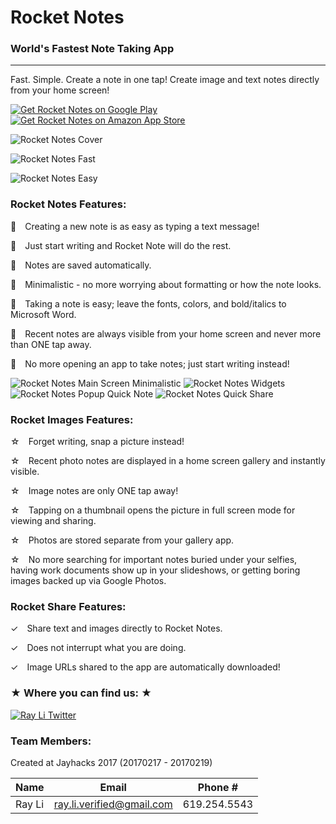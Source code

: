 # Rocket Notes
### World's Fastest Note Taking App
---
Fast. Simple. Create a note in one tap! Create image and text notes directly from your home screen! 

<a href="https://play.google.com/store/apps/details?id=stream.rocketnotes">
  <img alt="Get Rocket Notes on Google Play"
       src="https://developer.android.com/images/brand/en_generic_rgb_wo_60.png" />
</a>
<a href="https://www.amazon.com/Rocket-Notes-Worlds-Fastest-Taking/dp/B072P6HN1F/ref=sr_1_1?s=mobile-apps&ie=UTF8&qid=1494869116&sr=1-1&keywords=rocket+notes">
  <img alt="Get Rocket Notes on Amazon App Store"
       src="http://www.wylieisd.net/cms/lib09/TX01918453/Centricity/Domain/589/AmazonAppStoreLogo.gif" />
</a>

![Rocket Notes Cover](https://lh3.googleusercontent.com/s1IcJ6DUCPUgl2ZxGLqld8ROsARVBPDemnsfcfda0vJ8SQsoAOmbinTCcqpFfc48IA=h480-rw)

![Rocket Notes Fast](https://lh3.googleusercontent.com/_SpL_DjZHAsBtBxm_lYqdFedEEyXuqyQiWT2ldd_a2Nx1AVnJxH1zQLQrfz8XmupSZo=h480-rw)

![Rocket Notes Easy](https://lh3.googleusercontent.com/mrBBUPnrSu3Wv9bhTQ7iJkDUhSEf-YduvSgeserLPBSJWmmEtFfzKryJjMnfi99JmRI=h480-rw)

### Rocket Notes Features:

🚀 Creating a new note is as easy as typing a text message! 

🚀 Just start writing and Rocket Note will do the rest. 

🚀 Notes are saved automatically.

🚀 Minimalistic - no more worrying about formatting or how the note looks. 

🚀 Taking a note is easy; leave the fonts, colors, and bold/italics to Microsoft Word.

🚀 Recent notes are always visible from your home screen and never more than ONE tap away.

🚀 No more opening an app to take notes; just start writing instead!

![Rocket Notes Main Screen Minimalistic](https://lh3.googleusercontent.com/sE9OEdjOIdW_bnUMzpLVaVW9Tj7_azIfCxybWhFA4emfB-x2O7Bp2Ktt_nZfkUvrmwNp=h560-rw)
![Rocket Notes Widgets](https://lh3.googleusercontent.com/BmJRzS6kcmDVYN_UiPUNPIM0PHaakt-T4y2tJ1rgDLfZITlqtRs8ddwoQqRSyBvvgYUg=h560-rw)
![Rocket Notes Popup Quick Note](https://lh3.googleusercontent.com/q_2iVBT-Grq6J_MO0jC4evd0NfoGaDxLhNgZRv0nZJBlbQFLOrQWW2H2CDf5MKVCjCQ=h560-rw)
![Rocket Notes Quick Share](https://lh3.googleusercontent.com/rN8xfT9QAsPyO4s4qWHJ5gKJD9D5_x53qjLpXknmVxKvZ-KhcTiCRSkTP1qBnZtlbmc=h560-rw)

### Rocket Images Features:
☆ Forget writing, snap a picture instead! 

☆ Recent photo notes are displayed in a home screen gallery and instantly visible. 

☆ Image notes are only ONE tap away!

☆ Tapping on a thumbnail opens the picture in full screen mode for viewing and sharing.

☆ Photos are stored separate from your gallery app. 

☆ No more searching for important notes buried under your selfies, having work documents show up in your slideshows, or getting boring images backed up via Google Photos. 

### Rocket Share Features:
✓ Share text and images directly to Rocket Notes. 

✓ Does not interrupt what you are doing.

✓ Image URLs shared to the app are automatically downloaded! 

### ★ Where you can find us: ★
<a href="https://twitter.com/RayLiVerified">
  <img alt="Ray Li Twitter"
       src="https://lh3.ggpht.com/lSLM0xhCA1RZOwaQcjhlwmsvaIQYaP3c5qbDKCgLALhydrgExnaSKZdGa8S3YtRuVA=w96-rw" />
</a>

### Team Members:

Created at Jayhacks 2017 (20170217 - 20170219)

Name | Email | Phone #
---- | ----- | -------
Ray Li | ray.li.verified@gmail.com | 619.254.5543
